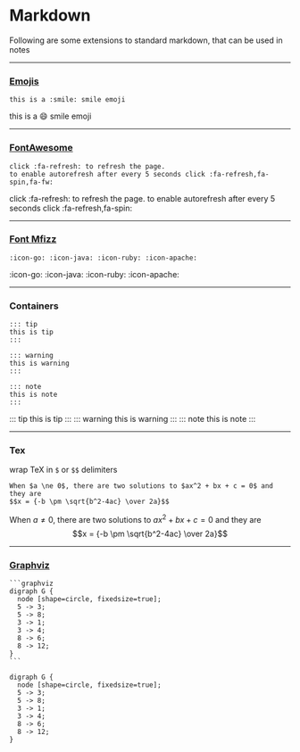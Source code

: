 # Markdown

Following are some extensions to standard markdown, that can be used in notes

---

### [Emojis](https://www.emojicopy.com/)

    this is a :smile: smile emoji

this is a :smile: smile emoji

---

### [FontAwesome](http://fontawesome.io)

    click :fa-refresh: to refresh the page.  
    to enable autorefresh after every 5 seconds click :fa-refresh,fa-spin,fa-fw:

click :fa-refresh: to refresh the page.
to enable autorefresh after every 5 seconds click :fa-refresh,fa-spin:

---

### [Font Mfizz](http://fizzed.com/oss/font-mfizz)

    :icon-go: :icon-java: :icon-ruby: :icon-apache:

:icon-go: :icon-java: :icon-ruby: :icon-apache:

---

### Containers

```
::: tip
this is tip
:::

::: warning
this is warning
:::

::: note
this is note
:::
```
::: tip
this is tip
:::
::: warning
this is warning
:::
::: note
this is note
:::

---

### Tex

wrap TeX in `$` or `$$` delimiters

```
When $a \ne 0$, there are two solutions to $ax^2 + bx + c = 0$ and they are
$$x = {-b \pm \sqrt{b^2-4ac} \over 2a}$$
```

When $a \ne 0$, there are two solutions to $ax^2 + bx + c = 0$ and they are
$$x = {-b \pm \sqrt{b^2-4ac} \over 2a}$$
          
---

### [Graphviz](http://www.graphviz.org/download/)

    ```graphviz
    digraph G {
      node [shape=circle, fixedsize=true];
      5 -> 3;
      5 -> 8;
      3 -> 1;
      3 -> 4;
      8 -> 6;
      8 -> 12;
    }
    ```

```graphviz
digraph G {
  node [shape=circle, fixedsize=true];
  5 -> 3;
  5 -> 8;
  3 -> 1;
  3 -> 4;
  8 -> 6;
  8 -> 12;
}
```
